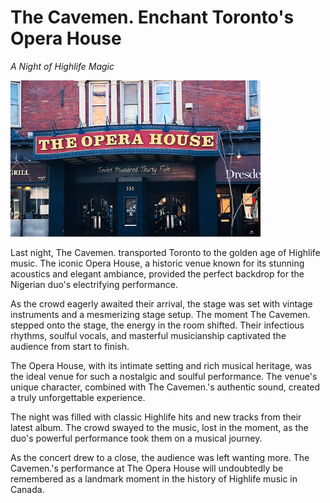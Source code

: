 # The Cavemen. Enchant Toronto's Opera House

*A Night of Highlife Magic*

![cavemen toronto tour image](/public/tour-images-06.png)

Last night, The Cavemen. transported Toronto to the golden age of Highlife music. The iconic Opera House, a historic venue known for its stunning acoustics and elegant ambiance, provided the perfect backdrop for the Nigerian duo's electrifying performance.

As the crowd eagerly awaited their arrival, the stage was set with vintage instruments and a mesmerizing stage setup. The moment The Cavemen. stepped onto the stage, the energy in the room shifted. Their infectious rhythms, soulful vocals, and masterful musicianship captivated the audience from start to finish. 

The Opera House, with its intimate setting and rich musical heritage, was the ideal venue for such a nostalgic and soulful performance. The venue's unique character, combined with The Cavemen.'s authentic sound, created a truly unforgettable experience.

The night was filled with classic Highlife hits and new tracks from their latest album. The crowd swayed to the music, lost in the moment, as the duo's powerful performance took them on a musical journey. 

As the concert drew to a close, the audience was left wanting more. The Cavemen.'s performance at The Opera House will undoubtedly be remembered as a landmark moment in the history of Highlife music in Canada.